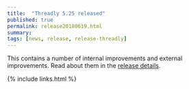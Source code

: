 ```yaml
---
title:  "Threadly 5.25 released"
published: true
permalink: release20180619.html
summary: 
tags: [news, release, release-threadly]
---
```


This contains a number of internal improvements and external improvements.  Read about them in the <a href="https://github.com/threadly/threadly/releases/tag/release-5.25">release details</a>.</p>

{% include links.html %}
